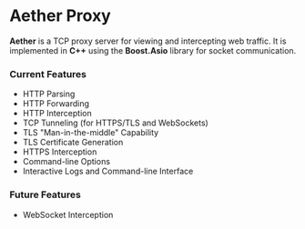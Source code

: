 # Aether Proxy
**Aether** is a TCP proxy server for viewing and intercepting web traffic. It is implemented in **C++** using the **Boost.Asio** library for socket communication.

### Current Features
- HTTP Parsing
- HTTP Forwarding
- HTTP Interception
- TCP Tunneling (for HTTPS/TLS and WebSockets)
- TLS "Man-in-the-middle" Capability
- TLS Certificate Generation
- HTTPS Interception
- Command-line Options
- Interactive Logs and Command-line Interface

### Future Features
- WebSocket Interception

